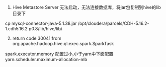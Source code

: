 1. Hive Metastore Server 无法启动，无法连接数据库，将jar包复制到hive的lib目录下

cp mysql-connector-java-5.1.38.jar /opt/cloudera/parcels/CDH-5.16.2-1.cdh5.16.2.p0.8/lib/hive/lib/




2. return code 30041 from org.apache.hadoop.hive.ql.exec.spark.SparkTask

spark.executor.memory 配置过小,小于yarn中下面配置
yarn.scheduler.maximum-allocation-mb